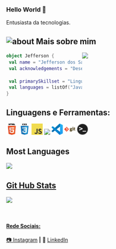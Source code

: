  
  ### Hello World 👋

Entusiasta da tecnologias.

## <img width="45" alt="about" src="https://raw.github.com/elizarov/elizarov/master/about.png"> Mais sobre mim

<img align="right" width="300" src="https://i2.wp.com/allhtaccess.info/wp-content/uploads/2018/03/programming.gif?fit=1281%2C716&ssl=1" />

```kotlin
object Jefferson {
 val name = "Jefferson dos Santos Vorpagel"
 val acknowledgements = "Desenvolvedor"
 
 val primarySkillset = "Linguagens"
 val languages = listOf("Java", "HTML", "C", "CSS";) 
}
```

## **Linguagens e Ferramentas:**  


<code><img height="30" src="https://raw.githubusercontent.com/github/explore/80688e429a7d4ef2fca1e82350fe8e3517d3494d/topics/html/html.png"></code>
<code><img height="30" src="https://raw.githubusercontent.com/github/explore/80688e429a7d4ef2fca1e82350fe8e3517d3494d/topics/css/css.png"></code>
<code><img height="30" src="https://raw.githubusercontent.com/github/explore/80688e429a7d4ef2fca1e82350fe8e3517d3494d/topics/javascript/javascript.png"></code>
<code><img height="30" src="https://cdn.icon-icons.com/icons2/2415/PNG/512/c_original_logo_icon_146611.png"></code>
<code><img height="30" src="https://raw.githubusercontent.com/github/explore/80688e429a7d4ef2fca1e82350fe8e3517d3494d/topics/visual-studio-code/visual-studio-code.png"></code>
<code><img height="30" src="https://raw.githubusercontent.com/github/explore/80688e429a7d4ef2fca1e82350fe8e3517d3494d/topics/git/git.png"></code>
<code><img height="30" src="https://raw.githubusercontent.com/github/explore/80688e429a7d4ef2fca1e82350fe8e3517d3494d/topics/terminal/terminal.png"></code>





<h2 align="left"> Most Languages </h2>
<div align="left">
  <a href="https://github.com/jeffersonvorpagel">
  <img src="https://github-readme-stats.vercel.app/api/top-langs/?username=jeffersonvorpagel&layout=Demo&theme=dark"/>
</div>

<h2 align="left"> Git Hub Stats </h2>
<div align="left">
  <a href="https://github.com/jeffersonvorpagel">
  <img height="160em" src="https://github-readme-stats.vercel.app/api?username=jeffersonvorpagel&show_icons=true&theme=dark&count_private=true"/>
</div>

[Instagram]: https://www.instragram.com/vorpageljeff
[LinkedIn]: https://www.linkedin.com/in/jeffersonvorpagel/
<br>

#### Rede Sociais:


📷 [Instagram][Instagram] **|** 
👔 [LinkedIn][LinkedIn]
